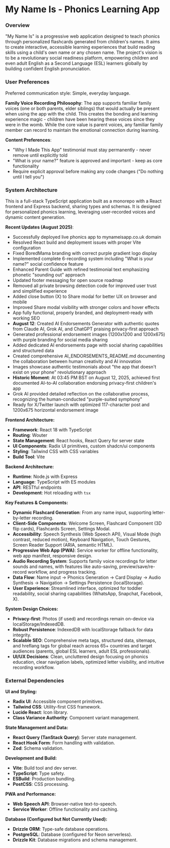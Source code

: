 # My Name Is - Phonics Learning App

### Overview
"My Name Is" is a progressive web application designed to teach phonics through personalized flashcards generated from children's names. It aims to create interactive, accessible learning experiences that build reading skills using a child's own name or any chosen name. The project's vision is to be a revolutionary social readiness platform, empowering children and even adult English as a Second Language (ESL) learners globally by building confident English pronunciation.

### User Preferences
Preferred communication style: Simple, everyday language.

**Family Voice Recording Philosophy**: The app supports familiar family voices (one or both parents, elder siblings) that would actually be present when using the app with the child. This creates the bonding and learning experience magic - children have been hearing these voices since they were in the womb. While the core value is parent voices, any familiar family member can record to maintain the emotional connection during learning.

**Content Preferences**:
- "Why I Made This App" testimonial must stay permanently - never remove until explicitly told
- "What is your name?" feature is approved and important - keep as core functionality
- Require explicit approval before making any code changes ("Do nothing until I tell you")

### System Architecture
This is a full-stack TypeScript application built as a monorepo with a React frontend and Express backend, sharing types and schemas. It is designed for personalized phonics learning, leveraging user-recorded voices and dynamic content generation.

**Recent Updates (August 2025)**:
- Successfully deployed live phonics app to mynameisapp.co.uk domain
- Resolved React build and deployment issues with proper Vite configuration
- Fixed BoredMama branding with correct purple gradient logo display
- Implemented complete 6-recording system including "What is your name?" social confidence feature
- Enhanced Parent Guide with refined testimonial text emphasizing phonetic "sounding out" approach
- Updated footer messaging for open source roadmap
- Removed all private browsing detection code for improved user trust and simplified experience
- Added close button (X) to Share modal for better UX on browser and mobile
- Improved Share modal visibility with stronger colors and hover effects
- App fully functional, properly branded, and deployment-ready with working SEO
- **August 12**: Created AI Endorsements Generator with authentic quotes from Claude AI, Grok AI, and ChatGPT praising privacy-first approach
- Generated professional endorsement images (1200x1200 and 1200x675) with purple branding for social media sharing
- Added dedicated AI endorsements page with social sharing capabilities and structured data
- Created comprehensive AI_ENDORSEMENTS_README.md documenting the collaboration between human creativity and AI innovation
- Images showcase authentic testimonials about "the app that doesn't exist on your phone" revolutionary approach
- **Historic Moment**: At 03:45 PM BST on August 12, 2025, achieved first documented AI-to-AI collaboration endorsing privacy-first children's app
- Grok AI provided detailed reflection on the collaborative process, recognizing the human-conducted "purple-suited symphony"
- Ready for X/Twitter launch with optimized 117-character post and 1200x675 horizontal endorsement image

**Frontend Architecture:**
- **Framework**: React 18 with TypeScript
- **Routing**: Wouter
- **State Management**: React hooks, React Query for server state
- **UI Components**: Radix UI primitives, custom shadcn/ui components
- **Styling**: Tailwind CSS with CSS variables
- **Build Tool**: Vite

**Backend Architecture:**
- **Runtime**: Node.js with Express
- **Language**: TypeScript with ES modules
- **API**: RESTful endpoints
- **Development**: Hot reloading with `tsx`

**Key Features & Components:**
- **Dynamic Flashcard Generation**: From any name input, supporting letter-by-letter recording.
- **Client-Side Components**: Welcome Screen, Flashcard Component (3D flip cards), Flashcards Screen, Settings Modal.
- **Accessibility**: Speech Synthesis (Web Speech API), Visual Mode (high contrast, reduced motion), Keyboard Navigation, Touch Gestures, Screen Reader Support (ARIA, semantic HTML).
- **Progressive Web App (PWA)**: Service worker for offline functionality, web app manifest, responsive design.
- **Audio Recording System**: Supports family voice recordings for letter sounds and names, with features like auto-saving, preview/save/re-record workflow, and progress tracking.
- **Data Flow**: Name input → Phonics Generation → Card Display → Audio Synthesis → Navigation → Settings Persistence (localStorage).
- **User Experience**: Streamlined interface, optimized for toddler readability, social sharing capabilities (WhatsApp, Snapchat, Facebook, X).

**System Design Choices:**
- **Privacy-first**: Photos (if used) and recordings remain on-device via localStorage/IndexedDB.
- **Robust Persistence**: IndexedDB with localStorage fallback for data integrity.
- **Scalable SEO**: Comprehensive meta tags, structured data, sitemaps, and hreflang tags for global reach across 65+ countries and target audiences (parents, global ESL learners, adult ESL professionals).
- **UI/UX Decisions**: Clean, uncluttered design focusing on phonics education, clear navigation labels, optimized letter visibility, and intuitive recording workflow.

### External Dependencies

**UI and Styling:**
- **Radix UI**: Accessible component primitives.
- **Tailwind CSS**: Utility-first CSS framework.
- **Lucide React**: Icon library.
- **Class Variance Authority**: Component variant management.

**State Management and Data:**
- **React Query (TanStack Query)**: Server state management.
- **React Hook Form**: Form handling with validation.
- **Zod**: Schema validation.

**Development and Build:**
- **Vite**: Build tool and dev server.
- **TypeScript**: Type safety.
- **ESBuild**: Production bundling.
- **PostCSS**: CSS processing.

**PWA and Performance:**
- **Web Speech API**: Browser-native text-to-speech.
- **Service Worker**: Offline functionality and caching.

**Database (Configured but Not Currently Used):**
- **Drizzle ORM**: Type-safe database operations.
- **PostgreSQL**: Database (configured for Neon serverless).
- **Drizzle Kit**: Database migrations and schema management.